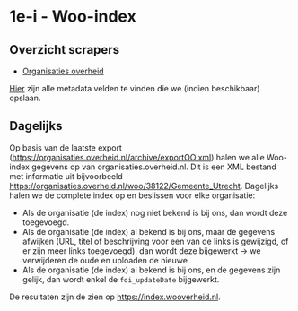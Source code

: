 # 1e-i - Woo-index

## Overzicht scrapers
- [Organisaties overheid](https://organisaties.overheid.nl/woo)

[Hier](../SPEC%20MetadataSchema/README.md) zijn alle metadata velden te vinden die we (indien beschikbaar) opslaan.

## Dagelijks
Op basis van de laatste export (https://organisaties.overheid.nl/archive/exportOO.xml) halen we alle Woo-index gegevens op van organisaties.overheid.nl. Dit is een XML bestand met informatie uit bijvoorbeeld https://organisaties.overheid.nl/woo/38122/Gemeente_Utrecht. Dagelijks halen we de complete index op en beslissen voor elke organisatie:
- Als de organisatie (de index) nog niet bekend is bij ons, dan wordt deze toegevoegd.
- Als de organisatie (de index) al bekend is bij ons, maar de gegevens afwijken (URL, titel of beschrijving voor een van de links is gewijzigd, of er zijn meer links toegevoegd), dan wordt deze bijgewerkt -> we verwijderen de oude en uploaden de nieuwe
- Als de organisatie (de index) al bekend is bij ons, en de gegevens zijn gelijk, dan wordt enkel de `foi_updateDate` bijgewerkt.

De resultaten zijn de zien op https://index.wooverheid.nl.
